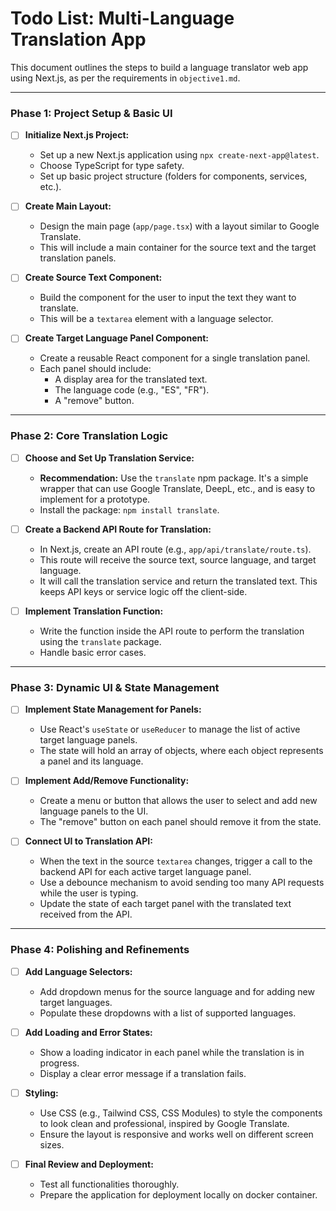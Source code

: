# Todo List: Multi-Language Translation App

This document outlines the steps to build a language translator web app using Next.js, as per the requirements in `objective1.md`.

---

### Phase 1: Project Setup & Basic UI

-   [ ] **Initialize Next.js Project:**
    -   Set up a new Next.js application using `npx create-next-app@latest`.
    -   Choose TypeScript for type safety.
    -   Set up basic project structure (folders for components, services, etc.).

-   [ ] **Create Main Layout:**
    -   Design the main page (`app/page.tsx`) with a layout similar to Google Translate.
    -   This will include a main container for the source text and the target translation panels.

-   [ ] **Create Source Text Component:**
    -   Build the component for the user to input the text they want to translate.
    -   This will be a `textarea` element with a language selector.

-   [ ] **Create Target Language Panel Component:**
    -   Create a reusable React component for a single translation panel.
    -   Each panel should include:
        -   A display area for the translated text.
        -   The language code (e.g., "ES", "FR").
        -   A "remove" button.

---

### Phase 2: Core Translation Logic

-   [ ] **Choose and Set Up Translation Service:**
    -   **Recommendation:** Use the `translate` npm package. It's a simple wrapper that can use Google Translate, DeepL, etc., and is easy to implement for a prototype.
    -   Install the package: `npm install translate`.

-   [ ] **Create a Backend API Route for Translation:**
    -   In Next.js, create an API route (e.g., `app/api/translate/route.ts`).
    -   This route will receive the source text, source language, and target language.
    -   It will call the translation service and return the translated text. This keeps API keys or service logic off the client-side.

-   [ ] **Implement Translation Function:**
    -   Write the function inside the API route to perform the translation using the `translate` package.
    -   Handle basic error cases.

---

### Phase 3: Dynamic UI & State Management

-   [ ] **Implement State Management for Panels:**
    -   Use React's `useState` or `useReducer` to manage the list of active target language panels.
    -   The state will hold an array of objects, where each object represents a panel and its language.

-   [ ] **Implement Add/Remove Functionality:**
    -   Create a menu or button that allows the user to select and add new language panels to the UI.
    -   The "remove" button on each panel should remove it from the state.

-   [ ] **Connect UI to Translation API:**
    -   When the text in the source `textarea` changes, trigger a call to the backend API for each active target language panel.
    -   Use a debounce mechanism to avoid sending too many API requests while the user is typing.
    -   Update the state of each target panel with the translated text received from the API.

---

### Phase 4: Polishing and Refinements

-   [ ] **Add Language Selectors:**
    -   Add dropdown menus for the source language and for adding new target languages.
    -   Populate these dropdowns with a list of supported languages.

-   [ ] **Add Loading and Error States:**
    -   Show a loading indicator in each panel while the translation is in progress.
    -   Display a clear error message if a translation fails.

-   [ ] **Styling:**
    -   Use CSS (e.g., Tailwind CSS, CSS Modules) to style the components to look clean and professional, inspired by Google Translate.
    -   Ensure the layout is responsive and works well on different screen sizes.

-   [ ] **Final Review and Deployment:**
    -   Test all functionalities thoroughly.
    -   Prepare the application for deployment locally on docker container.